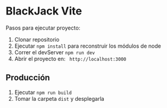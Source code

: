 # BlackJack Vite

Pasos para ejecutar proyecto:

1. Clonar repositorio
2. Ejecutar ```npm install``` para reconstruir los módulos de node
3. Correr el devServer ```npm run dev```
4. Abrir el proyecto en: ``` http://localhost:3000```

## Producción

1. Ejecutar ```npm run build```
2. Tomar la carpeta ```dist``` y desplegarla